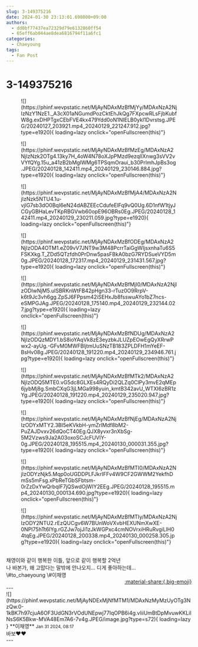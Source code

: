 ```yaml
---
slug: 3-149375216
date: 2024-01-30 23:13:01.698000+09:00
authors:
  - dd0bf77437ea72329d79e6132860ff54
  - 65eff6ab044ae8dea6816794f11a6fc1
categories:
  - Chaeyoung
tags:
  - Fan Post
---
```


# 3-149375216

<div class="post-container" markdown="1">
<div class="content-container md-sidebar__scrollwrap" markdown="1">


<figure markdown="1">
![](https://phinf.wevpstatic.net/MjAyNDAxMzBfMjYy/MDAxNzA2NjIzNzY1NzE1._A3cX01aNGumdPozCktEhJkQg7FXpcwRLsFjbKubfW8g.exDHPTgxCEbFVE4kx479Ydd0oN1NIELB0ykl1Dvrstsg.JPEG/20240127_203921.mp4_20240129_221247.912.jpg?type=e1920){ loading=lazy onclick="openFullscreen(this)"}
</figure>

<figure markdown="1">
![](https://phinf.wevpstatic.net/MjAyNDAxMzBfMzEg/MDAxNzA2NjIzNzk2OTg4.13ky7H_4oW4N78oXJpPMzd9ezqlIXnwg3sVV2vVYfQYg.15u_a41zB2bMgIWMg6TPSqmOraui_b30PrlmhJpBs3og.JPEG/20240128_142411.mp4_20240129_230146.884.jpg?type=e1920){ loading=lazy onclick="openFullscreen(this)"}
</figure>

<figure markdown="1">
![](https://phinf.wevpstatic.net/MjAyNDAxMzBfMjA4/MDAxNzA2NjIzNzk5NTU4.1u-vjlG7sb3dO0BqI6eN24dABZEEcCdufeElFq9vQ0Ug.6D1nfW1tjyJCGyGBHaLevTKpRBGVwb60opE96OBRs0Eg.JPEG/20240128_142411.mp4_20240129_230211.059.jpg?type=e1920){ loading=lazy onclick="openFullscreen(this)"}
</figure>

<figure markdown="1">
![](https://phinf.wevpstatic.net/MjAyNDAxMzBfODEg/MDAxNzA2NjIzODA4OTM1.eZ09vV7JNT9w3M48PcrrTaiGgWIjsxnhaTu6S5FSKXkg.T_ZDd5QTzfdh0PrDnw5pasFBkA0bzG7RYDSueVYD5m0g.JPEG/20240128_172317.mp4_20240129_231431.567.jpg?type=e1920){ loading=lazy onclick="openFullscreen(this)"}
</figure>

<figure markdown="1">
![](https://phinf.wevpstatic.net/MjAyNDAxMzBfMjI0/MDAxNzA2NjIzODIwNjM5.ulSBRKnWtFB42pHgn33-rTuz0O9RrpV-k6t9Jc3vh6gg.ZpSJ6FPpsm42iSEHxJb8fsswuAYo1bZ7ncs-eSMPGJAg.JPEG/20240128_175140.mp4_20240129_232144.027.jpg?type=e1920){ loading=lazy onclick="openFullscreen(this)"}
</figure>

<figure markdown="1">
![](https://phinf.wevpstatic.net/MjAyNDAxMzBfNDUg/MDAxNzA2NjIzODQzMDY1.bS8ioYAqVk8zE3eyzbkJLUZpEOwEgQyXRrwPwx2-ayUg.-GFvM0MWFBljtmUuSNzTB183ZPLDFH1mYeEF-BsHv08g.JPEG/20240128_191220.mp4_20240129_234946.761.jpg?type=e1920){ loading=lazy onclick="openFullscreen(this)"}
</figure>

<figure markdown="1">
![](https://phinf.wevpstatic.net/MjAyNDAxMzBfMTk2/MDAxNzA2NjIzODQ5MTE0.vG5dc8GLXEs4RQyDi2QLZq0ClPy3mvE2qMEp6jybMj8g.SmbCXqG3jLMGa998yuin_kmtB342avU_WTXI6zBR1zYg.JPEG/20240128_191220.mp4_20240129_235020.947.jpg?type=e1920){ loading=lazy onclick="openFullscreen(this)"}
</figure>

<figure markdown="1">
![](https://phinf.wevpstatic.net/MjAyNDAxMzBfNjEg/MDAxNzA2NjIzODYxMTY2.3BI5eKVkbH-ymZrlMdf8bM2-PuZAJDvxv26dQoCT40Eg.QJX8yvxr3nXbSg-5M2Vzws9Ja2A03oxoSCJcFUVlY-0g.JPEG/20240128_195515.mp4_20240130_000031.355.jpg?type=e1920){ loading=lazy onclick="openFullscreen(this)"}
</figure>

<figure markdown="1">
![](https://phinf.wevpstatic.net/MjAyNDAxMzBfMTI0/MDAxNzA2NjIzODYzNjk5.Mqp0oUGDDPLFJkrIFFv4W9CF2GWWM2YekfhDmSs5mFsg.xPbReTGbSFbtsm-0rZzDxYwQrbqIF7jQSwdOjWIY2EEg.JPEG/20240128_195515.mp4_20240130_000134.690.jpg?type=e1920){ loading=lazy onclick="openFullscreen(this)"}
</figure>

<figure markdown="1">
![](https://phinf.wevpstatic.net/MjAyNDAxMzBfMTIy/MDAxNzA2NjIzODY2NTU2.rEzQUCgv6W7BUnWoVXvbHEXUNmXwXE-0NPI75hTt6IYg.rGZJw7ojJi1zJkWGPxc4cmNOVrxiHRuRvgiLlH04tqEg.JPEG/20240128_200338.mp4_20240130_000258.305.jpg?type=e1920){ loading=lazy onclick="openFullscreen(this)"}
</figure>
 <br>채영이와 같이 행복한 이틀, 앞으로 같이 행복할 2억년 <br>나 바본가, 왜 고맙다는 말밖에 안나오지... 디게 좋아하는데...<br>\#to_chaeyoung \#이채영

</div>
</div>

<div style="text-align: right;" markdown="1">
<a href="https://weverse.io/fromis9/fanpost/3-149375216" style="text-align: right;">:material-share:{.big-emoji}</a>
</div>
---

<div class="comments-container md-sidebar__scrollwrap" markdown="1">
<div class="comment" markdown="1">
<div class='id-container' markdown="1">
![](https://phinf.wevpstatic.net/MjAyNDExMjNfMTM1/MDAxNzMyMzUyOTg3NzQw.0-1kBK7h97cjuA6OF3UdGN3rVOdUNEpwj77IqOPB6i4g.vliiUmBtDpMvuwKKLiINsS6K5Bkw-MVA48Em7A6-7v4g.JPEG/image.jpg?type=s72){ loading=lazy }
**<span class="artist">이채영</span>** <small>Jan 31 2024, 08:17</small><br>
</div>
<div class='comment-body' markdown="1">
바보❤️❤️
</div>
</div>
</div>
---
